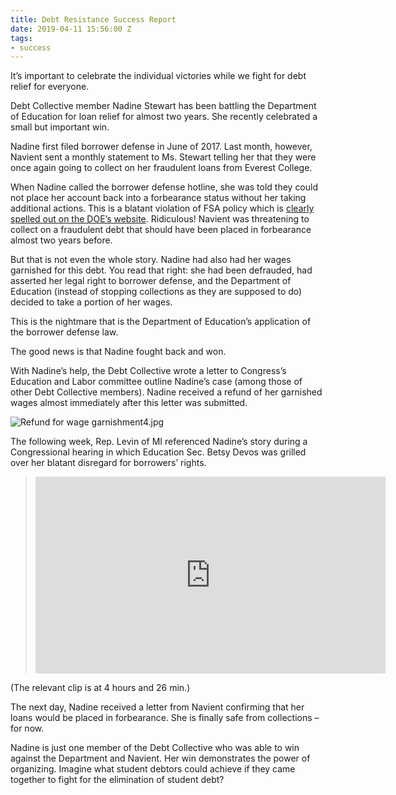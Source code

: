 ```yaml
---
title: Debt Resistance Success Report
date: 2019-04-11 15:56:00 Z
tags:
- success
---
```


It’s important to celebrate the individual victories while we fight for debt relief for everyone.
 
Debt Collective member Nadine Stewart has been battling the Department of Education for loan relief for almost two years. She recently celebrated a small but important win. 
 
Nadine first filed borrower defense in June of 2017. Last month, however, Navient sent a monthly statement to Ms. Stewart telling her that they were once again going to collect on her fraudulent loans from Everest College.
 
When Nadine called the borrower defense hotline, she was told they could not place her account back into a forbearance status without her taking additional actions. This is a blatant violation of FSA policy which is [clearly spelled out on the DOE’s website](https://studentaid.ed.gov/sa/repay-loans/forgiveness-cancellation/borrower-defense#forbearance-stopped-collections-status). Ridiculous! Navient was threatening to collect on a fraudulent debt that should have been placed in forbearance almost two years before.  
 
But that is not even the whole story. Nadine had also had her wages garnished for this debt. You read that right: she had been defrauded, had asserted her legal right to borrower defense, and the Department of Education (instead of stopping collections as they are supposed to do) decided to take a portion of her wages.
 
This is the nightmare that is the Department of Education’s application of the borrower defense law.
 
The good news is that Nadine fought back and won. 
 
With Nadine’s help, the Debt Collective wrote a letter to Congress’s Education and Labor committee outline Nadine’s case (among those of other Debt Collective members). Nadine received a refund of her garnished wages almost immediately after this letter was submitted. 
 
![Refund for wage garnishment4.jpg](/uploads/Refund%20for%20wage%20garnishment4.jpg)
 
The following week, Rep. Levin of MI referenced Nadine’s story during a Congressional hearing in which Education Sec. Betsy Devos was grilled over her blatant disregard for borrowers’ rights.

> <iframe width="560" height="315" src="https://www.youtube.com/embed/GOSrVmbmQ6c" frameborder="0" allow="accelerometer; autoplay; encrypted-media; gyroscope; picture-in-picture" allowfullscreen></iframe>
(The relevant clip is at 4 hours and 26 min.)
 
The next day, Nadine received a letter from Navient confirming that her loans would be placed in forbearance. She is finally safe from collections – for now.
 
Nadine is just one member of the Debt Collective who was able to win against the Department and Navient. Her win demonstrates the power of organizing. Imagine what student debtors could achieve if they came together to fight for the elimination of student debt? 
 
 
